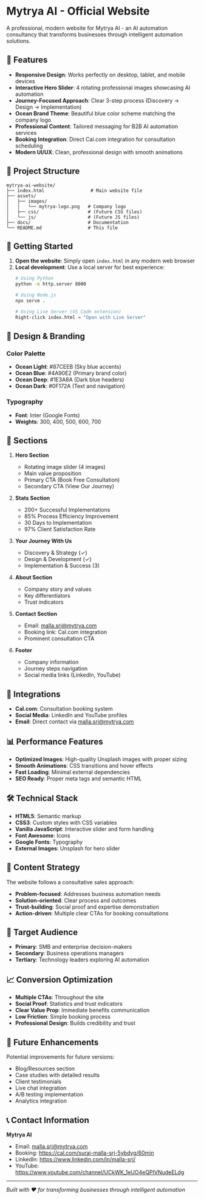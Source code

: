 # Mytrya AI - Official Website

A professional, modern website for Mytrya AI - an AI automation consultancy that transforms businesses through intelligent automation solutions.

## 🌟 Features

- **Responsive Design**: Works perfectly on desktop, tablet, and mobile devices
- **Interactive Hero Slider**: 4 rotating professional images showcasing AI automation
- **Journey-Focused Approach**: Clear 3-step process (Discovery → Design → Implementation)
- **Ocean Brand Theme**: Beautiful blue color scheme matching the company logo
- **Professional Content**: Tailored messaging for B2B AI automation services
- **Booking Integration**: Direct Cal.com integration for consultation scheduling
- **Modern UI/UX**: Clean, professional design with smooth animations

## 📁 Project Structure

```
mytrya-ai-website/
├── index.html                 # Main website file
├── assets/
│   ├── images/
│   │   └── mytrya-logo.png   # Company logo
│   ├── css/                  # (Future CSS files)
│   └── js/                   # (Future JS files)
├── docs/                     # Documentation
└── README.md                 # This file
```

## 🚀 Getting Started

1. **Open the website**: Simply open `index.html` in any modern web browser
2. **Local development**: Use a local server for best experience:
   ```bash
   # Using Python
   python -m http.server 8000
   
   # Using Node.js
   npx serve .
   
   # Using Live Server (VS Code extension)
   Right-click index.html → "Open with Live Server"
   ```

## 🎨 Design & Branding

### Color Palette
- **Ocean Light**: #87CEEB (Sky blue accents)
- **Ocean Blue**: #4A90E2 (Primary brand color)
- **Ocean Deep**: #1E3A8A (Dark blue headers)
- **Ocean Dark**: #0F172A (Text and navigation)

### Typography
- **Font**: Inter (Google Fonts)
- **Weights**: 300, 400, 500, 600, 700

## 📱 Sections

1. **Hero Section**
   - Rotating image slider (4 images)
   - Main value proposition
   - Primary CTA (Book Free Consultation)
   - Secondary CTA (View Our Journey)

2. **Stats Section**
   - 200+ Successful Implementations
   - 85% Process Efficiency Improvement
   - 30 Days to Implementation
   - 97% Client Satisfaction Rate

3. **Your Journey With Us**
   - Discovery & Strategy (✓)
   - Design & Development (✓)
   - Implementation & Success (3)

4. **About Section**
   - Company story and values
   - Key differentiators
   - Trust indicators

5. **Contact Section**
   - Email: malla.srj@mytrya.com
   - Booking link: Cal.com integration
   - Prominent consultation CTA

6. **Footer**
   - Company information
   - Journey steps navigation
   - Social media links (LinkedIn, YouTube)

## 🔗 Integrations

- **Cal.com**: Consultation booking system
- **Social Media**: LinkedIn and YouTube profiles
- **Email**: Direct contact via malla.srj@mytrya.com

## 📊 Performance Features

- **Optimized Images**: High-quality Unsplash images with proper sizing
- **Smooth Animations**: CSS transitions and hover effects
- **Fast Loading**: Minimal external dependencies
- **SEO Ready**: Proper meta tags and semantic HTML

## 🛠️ Technical Stack

- **HTML5**: Semantic markup
- **CSS3**: Custom styles with CSS variables
- **Vanilla JavaScript**: Interactive slider and form handling
- **Font Awesome**: Icons
- **Google Fonts**: Typography
- **External Images**: Unsplash for hero slider

## 📝 Content Strategy

The website follows a consultative sales approach:
- **Problem-focused**: Addresses business automation needs
- **Solution-oriented**: Clear process and outcomes
- **Trust-building**: Social proof and expertise demonstration
- **Action-driven**: Multiple clear CTAs for booking consultations

## 🎯 Target Audience

- **Primary**: SMB and enterprise decision-makers
- **Secondary**: Business operations managers
- **Tertiary**: Technology leaders exploring AI automation

## 📈 Conversion Optimization

- **Multiple CTAs**: Throughout the site
- **Social Proof**: Statistics and trust indicators
- **Clear Value Prop**: Immediate benefits communication
- **Low Friction**: Simple booking process
- **Professional Design**: Builds credibility and trust

## 🔄 Future Enhancements

Potential improvements for future versions:
- Blog/Resources section
- Case studies with detailed results
- Client testimonials
- Live chat integration
- A/B testing implementation
- Analytics integration

## 📞 Contact Information

**Mytrya AI**
- Email: malla.srj@mytrya.com
- Booking: https://cal.com/suraj-malla-srj-5ybdyg/60min
- LinkedIn: https://www.linkedin.com/in/malla-srj/
- YouTube: https://www.youtube.com/channel/UCkWK_1eUO4eQPIVNudeELdg

---

*Built with ❤️ for transforming businesses through intelligent automation*